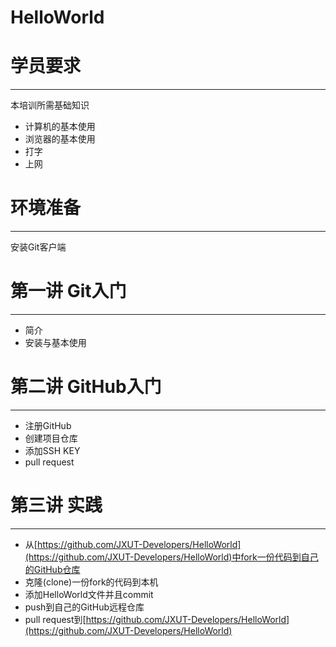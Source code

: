 # HelloWorld
# 学员要求
---
本培训所需基础知识
- 计算机的基本使用
- 浏览器的基本使用
- 打字
- 上网

# 环境准备
---
安装Git客户端
# 第一讲 Git入门
---
- 简介
- 安装与基本使用
# 第二讲 GitHub入门
---
- 注册GitHub
- 创建项目仓库
- 添加SSH KEY
- pull request
# 第三讲 实践
---
- 从[https://github.com/JXUT-Developers/HelloWorld](https://github.com/JXUT-Developers/HelloWorld)中fork一份代码到自己的GitHub仓库
- 克隆(clone)一份fork的代码到本机
- 添加HelloWorld文件并且commit
- push到自己的GitHub远程仓库
- pull request到[https://github.com/JXUT-Developers/HelloWorld](https://github.com/JXUT-Developers/HelloWorld)


